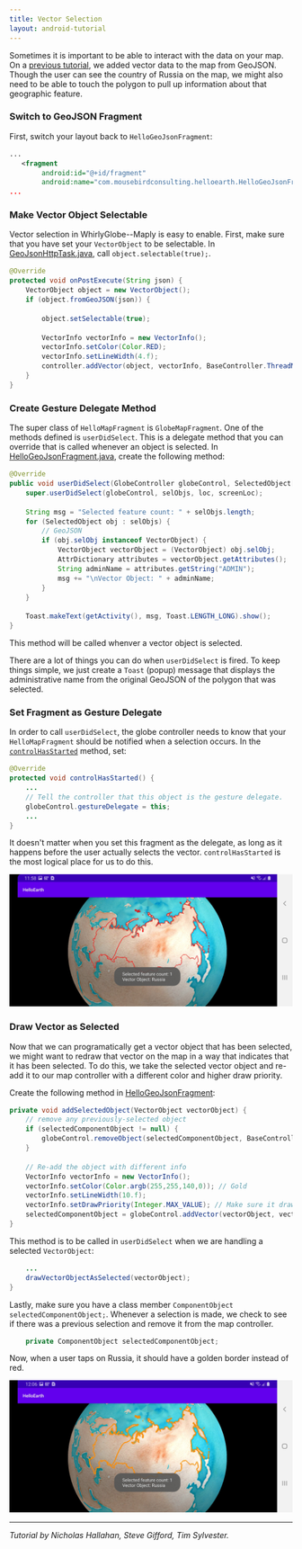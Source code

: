 ```yaml
---
title: Vector Selection
layout: android-tutorial
---
```


Sometimes it is important to be able to interact with the data on your map. On a [previous tutorial](vector-data.html), we added vector data to the map from GeoJSON. Though the user can see the country of Russia on the map, we might also need to be able to touch the polygon to pull up information about that geographic feature.

### Switch to GeoJSON Fragment

First, switch your layout back to `HelloGeoJsonFragment`:

```xml
...
   <fragment
        android:id="@+id/fragment"
        android:name="com.mousebirdconsulting.helloearth.HelloGeoJsonFragment"
...
```

### Make Vector Object Selectable

Vector selection in WhirlyGlobe--Maply is easy to enable. First, make sure that you have set your `VectorObject` to be selectable. In [GeoJsonHttpTask.java](https://github.com/mousebird/AndroidTutorialProject/blob/master/app/src/main/java/com/mousebirdconsulting/helloearth/GeoJsonHttpTask.java), call `object.selectable(true);`.

```java
@Override
protected void onPostExecute(String json) {
    VectorObject object = new VectorObject();
    if (object.fromGeoJSON(json)) {

        object.setSelectable(true);

        VectorInfo vectorInfo = new VectorInfo();
        vectorInfo.setColor(Color.RED);
        vectorInfo.setLineWidth(4.f);
        controller.addVector(object, vectorInfo, BaseController.ThreadMode.ThreadAny);
    }
}
```

### Create Gesture Delegate Method

The super class of `HelloMapFragment` is `GlobeMapFragment`. One of the methods defined is `userDidSelect`. This is a delegate method that you can override that is called whenever an object is selected. In [HelloGeoJsonFragment.java](https://github.com/mousebird/AndroidTutorialProject/blob/master/app/src/main/java/com/mousebirdconsulting/helloearth/HelloGeoJsonFragment.java), create the following method:

```java
@Override
public void userDidSelect(GlobeController globeControl, SelectedObject[] selObjs, Point2d loc, Point2d screenLoc) {
    super.userDidSelect(globeControl, selObjs, loc, screenLoc);

    String msg = "Selected feature count: " + selObjs.length;
    for (SelectedObject obj : selObjs) {
        // GeoJSON
        if (obj.selObj instanceof VectorObject) {
            VectorObject vectorObject = (VectorObject) obj.selObj;
            AttrDictionary attributes = vectorObject.getAttributes();
            String adminName = attributes.getString("ADMIN");
            msg += "\nVector Object: " + adminName;
        }
    }

    Toast.makeText(getActivity(), msg, Toast.LENGTH_LONG).show();
}
```

This method will be called whenver a vector object is selected.

There are a lot of things you can do when `userDidSelect` is fired. To keep things simple, we just create a `Toast` (popup) message that displays the administrative name from the original GeoJSON of the polygon that was selected.

### Set Fragment as Gesture Delegate

In order to call `userDidSelect`, the globe controller needs to know that your `HelloMapFragment` should be notified when a selection occurs. In the [`controlHasStarted`](https://github.com/mousebird/AndroidTutorialProject/blob/master/app/src/main/java/com/mousebirdconsulting/helloearth/HelloGeoJsonFragment.java) method, set:

```java
@Override
protected void controlHasStarted() {
    ...
    // Tell the controller that this object is the gesture delegate.
    globeControl.gestureDelegate = this;
    ...
}
```

It doesn't matter when you set this fragment as the delegate, as long as it happens before the user actually selects the vector. `controlHasStarted` is the most logical place for us to do this.

![Vector Selection](resources/vector-selection.jpg)

### Draw Vector as Selected

Now that we can programatically get a vector object that has been selected, we might want to redraw that vector on the map in a way that indicates that it has been selected. To do this, we take the selected vector object and re-add it to our map controller with a different color and higher draw priority.

Create the following method in [HelloGeoJsonFragment](https://github.com/mousebird/AndroidTutorialProject/blob/master/app/src/main/java/com/mousebirdconsulting/helloearth/HelloGeoJsonFragment.java):

```java
private void addSelectedObject(VectorObject vectorObject) {
    // remove any previously-selected object
    if (selectedComponentObject != null) {
        globeControl.removeObject(selectedComponentObject, BaseController.ThreadMode.ThreadAny);
    }

    // Re-add the object with different info
    VectorInfo vectorInfo = new VectorInfo();
    vectorInfo.setColor(Color.argb(255,255,140,0)); // Gold
    vectorInfo.setLineWidth(10.f);
    vectorInfo.setDrawPriority(Integer.MAX_VALUE); // Make sure it draws on top of unselected vector
    selectedComponentObject = globeControl.addVector(vectorObject, vectorInfo, BaseController.ThreadMode.ThreadAny);
}
```

This method is to be called in `userDidSelect` when we are handling a selected `VectorObject`:

```java
    ...
    drawVectorObjectAsSelected(vectorObject);
}
```

Lastly, make sure you have a class member `ComponentObject selectedComponentObject;`. Whenever a selection is made, we check to see if there was a previous selection and remove it from the map controller.

```java
    private ComponentObject selectedComponentObject;
```

Now, when a user taps on Russia, it should have a golden border instead of red.

![Golden Russia](resources/golden-russia.jpg)

---

*Tutorial by Nicholas Hallahan, Steve Gifford, Tim Sylvester.*

